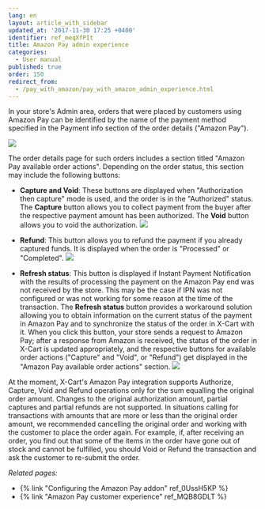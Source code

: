 ```yaml
---
lang: en
layout: article_with_sidebar
updated_at: '2017-11-30 17:25 +0400'
identifier: ref_meqXfPIt
title: Amazon Pay admin experience
categories:
  - User manual
published: true
order: 150
redirect_from:
  - /pay_with_amazon/pay_with_amazon_admin_experience.html
---
```



In your store's Admin area, orders that were placed by customers using Amazon Pay can be identified by the name of the payment method specified in the Payment info section of the order details ("Amazon Pay").

![]({{site.baseurl}}/attachments/7504753/7602408.png)

The order details page for such orders includes a section titled "Amazon Pay available order actions". Depending on the order status, this section may include the following buttons:

*   **Capture and Void**: These buttons are displayed when "Authorization then capture" mode is used, and the order is in the "Authorized" status. The **Capture** button allows you to collect payment from the buyer after the respective payment amount has been authorized. The **Void** button allows you to void the authorization.
    ![]({{site.baseurl}}/attachments/7504753/7602405.png)
*   **Refund**: This button allows you to refund the payment if you already captured funds. It is displayed when the order is "Processed" or "Completed".
    ![]({{site.baseurl}}/attachments/7504753/7602406.png)

*   **Refresh status**: This button is displayed if Instant Payment Notification with the results of processing the payment on the Amazon Pay end was not received by the store. This may be the case if IPN was not configured or was not working for some reason at the time of the transaction. The **Refresh status** button provides a workaround solution allowing you to obtain information on the current status of the payment in Amazon Pay and to synchronize the status of the order in X-Cart with it. When you click this button, your store sends a request to Amazon Pay; after a response from Amazon is received, the status of the order in X-Cart is updated appropriately, and the respective buttons for available order actions ("Capture" and "Void", or "Refund") get displayed in the "Amazon Pay available order actions" section.
    ![]({{site.baseurl}}/attachments/7504753/7602407.png)

At the moment, X-Cart's Amazon Pay integration supports Authorize, Capture, Void and Refund operations only for the sum equalling the original order amount. Changes to the original authorization amount, partial captures and partial refunds are not supported. In situations calling for transactions with amounts that are more or less than the original order amount, we recommended cancelling the original order and working with the customer to place the order again. For example, if, after receiving an order, you find out that some of the items in the order have gone out of stock and cannot be fulfilled, you should Void or Refund the transaction and ask the customer to re-submit the order. 

_Related pages:_

*   {% link "Configuring the Amazon Pay addon" ref_0UssH5KP %}
*   {% link "Amazon Pay customer experience" ref_MQB8GDLT %}
